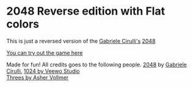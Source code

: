 # 2048 Reverse edition with Flat colors
This is just a reversed version of the <a href="http://gabrielecirulli.com" target="_blank">Gabriele Cirulli's</a> <a href="http://git.io/2048">2048</a>

[You can try out the game here](http://rakeshkatti.github.io/2048/)

Made for fun! All credits goes to the following people.
<a href="http://git.io/2048">2048</a> by <a href="http://gabrielecirulli.com" target="_blank">Gabriele Cirulli.</a>
<a href="https://itunes.apple.com/us/app/1024!/id823499224" target="_blank">1024 by Veewo Studio</a> <br>
<a href="http://asherv.com/threes/" target="_blank">Threes by Asher Vollmer</a> <br>
